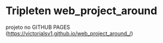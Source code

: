 # Tripleten web_project_around

projeto no GITHUB PAGES (https://victorialsv1.github.io/web_project_around_/)
